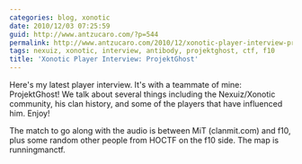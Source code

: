```yaml
---
categories: blog, xonotic
date: 2010/12/03 07:25:59
guid: http://www.antzucaro.com/?p=544
permalink: http://www.antzucaro.com/2010/12/xonotic-player-interview-projektghost/
tags: nexuiz, xonotic, interview, antibody, projektghost, ctf, f10
title: 'Xonotic Player Interview: ProjektGhost'
---
```

Here's my latest player interview. It's with a teammate of mine: ProjektGhost! We talk about several things including the Nexuiz/Xonotic community, his clan history, and some of the players that have influenced him. Enjoy!
<p style="text-align: left;">The match to go along with the audio is between MiT (clanmit.com) and f10, plus some random other people from HOCTF on the f10 side. The map is runningmanctf.</p>

<p style="text-align: center;"><object classid="clsid:d27cdb6e-ae6d-11cf-96b8-444553540000" width="640" height="385" codebase="http://download.macromedia.com/pub/shockwave/cabs/flash/swflash.cab#version=6,0,40,0"><param name="allowFullScreen" value="true" /><param name="allowscriptaccess" value="always" /><param name="src" value="http://www.youtube.com/v/wRMRNS_BsQE?fs=1&amp;hl=en_US" /><param name="allowfullscreen" value="true" /><embed type="application/x-shockwave-flash" width="640" height="385" src="http://www.youtube.com/v/wRMRNS_BsQE?fs=1&amp;hl=en_US" allowscriptaccess="always" allowfullscreen="true"></embed></object>